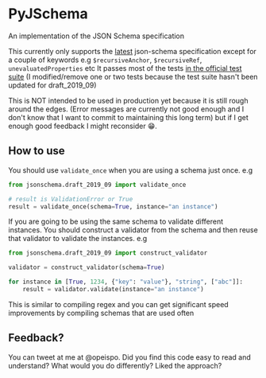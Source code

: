 # PyJSchema

An implementation of the JSON Schema specification

This currently only supports the [latest](https://json-schema.org/specification.html) json-schema specification except for a couple of keywords e.g `$recursiveAnchor`, `$recursiveRef`, `unevaluatedProperties` etc
It passes most of the tests [in the official test suite](https://github.com/json-schema-org/JSON-Schema-Test-Suite)
(I modified/remove one or two tests because the test suite hasn't been updated for draft_2019_09)

This is NOT intended to be used in production yet because it is still rough around the edges. (Error messages are currently not good enough and I don't know that I want to commit to maintaining this long term)
but if I get enough good feedback I might reconsider 😁.

## How to use

You should use `validate_once` when you are using a schema just once.
e.g
```python
from jsonschema.draft_2019_09 import validate_once

# result is ValidationError or True
result = validate_once(schema=True, instance="an instance")
```

If you are going to be using the same schema to validate different instances. You should construct a validator from the schema and then reuse that validator to validate the instances.
e.g

```python
from jsonschema.draft_2019_09 import construct_validator

validator = construct_validator(schema=True)

for instance in [True, 1234, {"key": "value"}, "string", ["abc"]]:
    result = validator.validate(instance="an instance")

```

This is similar to compiling regex and you can get significant speed improvements by compiling schemas that are used often


## Feedback?
You can tweet at me at @opeispo. Did you find this code easy to read and understand? What would you do differently? Liked the approach?
